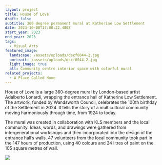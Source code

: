 ```yaml
---
layout: project
title: House of Love
draft: false
subtitle: 360 degree permanent mural at Katherine Low Settlement
date: 2023-10-08T17:00:22.480Z
start_year: 2023
end_year: 2023
tags:
  - Visual Arts
featured_image:
  landscape: /assets/uploads/dscf0044-2.jpg
  portrait: /assets/uploads/dscf0044-2.jpg
  light_image: true
  alt: Community centre interior space with colorful mural
related_projects:
  - A Place Called Home
---
```

House of Love is a large 360-degree mural by London-based artist Adalberto Lonardi, wrapping the entrance hall of Katherine Low Settlement. The artwork, funded by Wandsworth Council, celebrates the 100th birthday of the Settlement in 2024. It tells the story of a multicultural community moving harmoniously through time, from 1924 to today. 

The mural was created in collaboration with KLS members and the local community. Ideas, words, and drawings were gathered from intergenerational workshops and then incorporated into the design of the entrance hall’s walls. 47 volunteers from the local community took part in the 147 hours of production, using 40 colours and 24 litres of paint on the 105 square metres of wall.

![](/assets/uploads/965a0055-enhanced-nr.jpg)